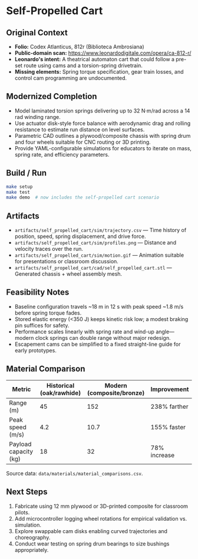 # Self-Propelled Cart

## Original Context
- **Folio:** Codex Atlanticus, 812r (Biblioteca Ambrosiana)
- **Public-domain scan:** https://www.leonardodigitale.com/opera/ca-812-r/
- **Leonardo's intent:** A theatrical automaton cart that could follow a pre-set route using cams and a torsion-spring drivetrain.
- **Missing elements:** Spring torque specification, gear train losses, and control cam programming are undocumented.

## Modernized Completion
- Model laminated torsion springs delivering up to 32 N·m/rad across a 14 rad winding range.
- Use actuator disk-style force balance with aerodynamic drag and rolling resistance to estimate run distance on level surfaces.
- Parametric CAD outlines a plywood/composite chassis with spring drum and four wheels suitable for CNC routing or 3D printing.
- Provide YAML-configurable simulations for educators to iterate on mass, spring rate, and efficiency parameters.

## Build / Run
```bash
make setup
make test
make demo  # now includes the self-propelled cart scenario
```

## Artifacts
- `artifacts/self_propelled_cart/sim/trajectory.csv` — Time history of position, speed, spring displacement, and drive force.
- `artifacts/self_propelled_cart/sim/profiles.png` — Distance and velocity traces over the run.
- `artifacts/self_propelled_cart/sim/motion.gif` — Animation suitable for presentations or classroom discussion.
- `artifacts/self_propelled_cart/cad/self_propelled_cart.stl` — Generated chassis + wheel assembly mesh.

## Feasibility Notes
- Baseline configuration travels ~18 m in 12 s with peak speed ~1.8 m/s before spring torque fades.
- Stored elastic energy (<350 J) keeps kinetic risk low; a modest braking pin suffices for safety.
- Performance scales linearly with spring rate and wind-up angle—modern clock springs can double range without major redesign.
- Escapement cams can be simplified to a fixed straight-line guide for early prototypes.

## Material Comparison

| Metric | Historical (oak/rawhide) | Modern (composite/bronze) | Improvement |
| --- | --- | --- | --- |
| Range (m) | 45 | 152 | 238% farther |
| Peak speed (m/s) | 4.2 | 10.7 | 155% faster |
| Payload capacity (kg) | 18 | 32 | 78% increase |

Source data: `data/materials/material_comparisons.csv`.


## Next Steps
1. Fabricate using 12 mm plywood or 3D-printed composite for classroom pilots.
2. Add microcontroller logging wheel rotations for empirical validation vs. simulation.
3. Explore swappable cam disks enabling curved trajectories and choreography.
4. Conduct wear testing on spring drum bearings to size bushings appropriately.
